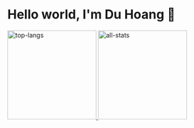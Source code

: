 <div>
<h1>Hello world, I'm Du Hoang 👋</h1>
<a href="https://github.com/duhoang00">
<div>
<img height="200" alt="top-langs" src="https://github-readme-stats-duhoang.vercel.app/api/top-langs/?username=duhoang00&layout=compact&langs_count=8&hide_border=1&theme=radical" />
<img height="200" alt="all-stats" src="https://github-readme-stats-duhoang.vercel.app/api?username=duhoang00&count_private=true&include_all_commits=true&show_icons=true&theme=radical&hide_border=true" />
</div>
<a>
<div>
